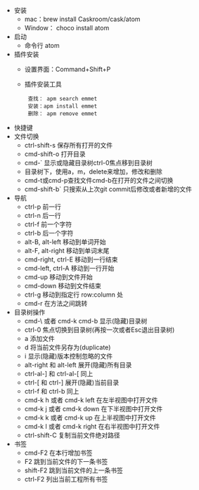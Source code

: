 -  安装
	-  mac：brew install Caskroom/cask/atom
	- Window： choco install atom
- 启动
    - 命令行 atom
- 插件安装
    -  设置界面：Command+Shift+P
    -  插件安装工具

            查找： apm search emmet
    	    安装：apm install emmet
    	    删除： apm remove emmet

- 快捷键
- 文件切换
    - ctrl-shift-s 保存所有打开的文件
    - cmd-shift-o 打开目录
    - cmd-`   显示或隐藏目录树ctrl-0焦点移到目录树
    - 目录树下，使用a，m，delete来增加，修改和删除
    - cmd-t或cmd-p查找文件cmd-b在打开的文件之间切换
    - cmd-shift-b` 只搜索从上次git commit后修改或者新增的文件
- 导航
    - ctrl-p 前一行
    - ctrl-n 后一行
    - ctrl-f 前一个字符
    - ctrl-b 后一个字符
    - alt-B, alt-left 移动到单词开始
    - alt-F, alt-right 移动到单词末尾
    - cmd-right, ctrl-E 移动到一行结束
    - cmd-left, ctrl-A 移动到一行开始
    - cmd-up 移动到文件开始
    - cmd-down 移动到文件结束
    - ctrl-g 移动到指定行 row:column 处
    - cmd-r 在方法之间跳转
- 目录树操作
	- cmd-\ 或者 cmd-k cmd-b 显示(隐藏)目录树
	- ctrl-0 焦点切换到目录树(再按一次或者Esc退出目录树)
	- a 添加文件
	- d 将当前文件另存为(duplicate)
	- i 显示(隐藏)版本控制忽略的文件
	- alt-right 和 alt-left 展开(隐藏)所有目录
	- ctrl-al-] 和 ctrl-al-[ 同上
	- ctrl-[ 和 ctrl-] 展开(隐藏)当前目录
	- ctrl-f 和 ctrl-b 同上
	- cmd-k h 或者 cmd-k left 在左半视图中打开文件
	- cmd-k j 或者 cmd-k down 在下半视图中打开文件
	- cmd-k k 或者 cmd-k up 在上半视图中打开文件
	- cmd-k l 或者 cmd-k right 在右半视图中打开文件
	- ctrl-shift-C 复制当前文件绝对路径
- 书签
	- cmd-F2 在本行增加书签
	- F2 跳到当前文件的下一条书签
	- shift-F2 跳到当前文件的上一条书签
	- ctrl-F2 列出当前工程所有书签

